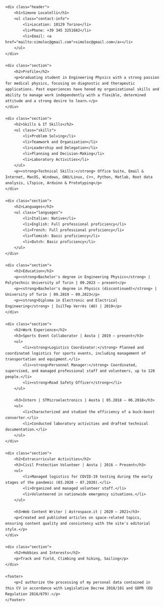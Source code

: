 <!DOCTYPE html>
<html lang="en">
<head>
    <meta charset="UTF-8">
    <meta name="viewport" content="width=device-width, initial-scale=1.0">
    <title>Simone Locatelli - CV</title>
    <style>
        body {
            font-family: Arial, sans-serif;
            margin: 20px;
            line-height: 1.6;
        }
        h1, h2 {
            color: #333;
        }
        .header, .section {
            margin-bottom: 20px;
        }
        .contact-info, .skills, .languages {
            list-style-type: none;
            padding: 0;
        }
        .skills li, .languages li {
            display: inline;
            margin-right: 10px;
        }
    </style>
</head>
<body>

    <div class="header">
        <h1>Simone Locatelli</h1>
        <ul class="contact-info">
            <li>Location: 10129 Torino</li>
            <li>Phone: +39 345 3251682</li>
            <li>Email: <a href="mailto:simoloc@gmail.com">simoloc@gmail.com</a></li>
        </ul>
    </div>

    <div class="section">
        <h2>Profile</h2>
        <p>Graduating student in Engineering Physics with a strong passion for medical physics, focusing on diagnostic and therapeutic applications. Past experiences have honed my organizational skills and ability to manage work independently with a flexible, determined attitude and a strong desire to learn.</p>
    </div>

    <div class="section">
        <h2>Skills & IT Skills</h2>
        <ul class="skills">
            <li>Problem Solving</li>
            <li>Teamwork and Organization</li>
            <li>Leadership and Delegation</li>
            <li>Planning and Decision-Making</li>
            <li>Laboratory Activities</li>
        </ul>
        <p><strong>Technical Skills:</strong> Office Suite, Email & Internet, MacOS, Windows, GNU/Linux, C++, Python, Matlab, Root data analysis, LTspice, Arduino & Prototyping</p>
    </div>

    <div class="section">
        <h2>Languages</h2>
        <ul class="languages">
            <li>Italian: Native</li>
            <li>English: Full professional proficiency</li>
            <li>French: Full professional proficiency</li>
            <li>Flemish: Basic proficiency</li>
            <li>Dutch: Basic proficiency</li>
        </ul>
    </div>

    <div class="section">
        <h2>Education</h2>
        <p><strong>Bachelor's degree in Engineering Physics</strong> | Polytechnic University of Turin | 09.2023 – present</p>
        <p><strong>Bachelor's degree in Physics (discontinued)</strong> | University of Turin | 09.2019 – 09.2023</p>
        <p><strong>Diploma in Electronic and Electrical Engineering</strong> | IsilTep Verrès (AO) | 2019</p>
    </div>

    <div class="section">
        <h2>Work Experience</h2>
        <h3>Sports Event Collaborator | Aosta | 2019 – present</h3>
        <ul>
            <li><strong>Logistics Coordinator:</strong> Planned and coordinated logistics for sports events, including management of transportation and equipment.</li>
            <li><strong>Personnel Manager:</strong> Coordinated, supervised, and managed professional staff and volunteers, up to 120 people.</li>
            <li><strong>Road Safety Officer</strong></li>
        </ul>

        <h3>Intern | STMicroelectronics | Aosta | 05.2018 – 06.2018</h3>
        <ul>
            <li>Characterized and studied the efficiency of a buck-boost converter.</li>
            <li>Conducted laboratory activities and drafted technical documentation.</li>
        </ul>
    </div>

    <div class="section">
        <h2>Extracurricular Activities</h2>
        <h3>Civil Protection Volunteer | Aosta | 2016 – Present</h3>
        <ul>
            <li>Managed logistics for COVID-19 testing during the early stages of the pandemic (03.2020 – 07.2020).</li>
            <li>Organized and managed volunteer staff.</li>
            <li>Volunteered in nationwide emergency situations.</li>
        </ul>

        <h3>Web Content Writer | Astrospace.it | 2020 – 2021</h3>
        <p>Created and published articles on space-related topics, ensuring content quality and consistency with the site's editorial style.</p>
    </div>

    <div class="section">
        <h2>Hobbies and Interests</h2>
        <p>Track and field, Climbing and hiking, Sailing</p>
    </div>

    <footer>
        <p>I authorize the processing of my personal data contained in this CV in accordance with Legislative Decree 2018/101 and GDPR (EU Regulation 2016/679).</p>
    </footer>

</body>
</html>

